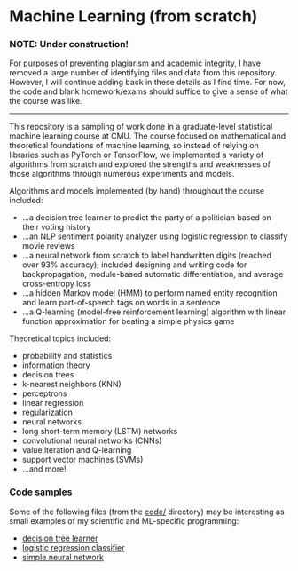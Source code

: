 # Machine Learning (from scratch)

### NOTE: Under construction!

For purposes of preventing plagiarism and academic integrity, I have removed a large number of identifying files and data from this repository. However, I will continue adding back in these details as I find time. For now, the code and blank homework/exams should suffice to give a sense of what the course was like.

---

This repository is a sampling of work done in a graduate-level statistical machine learning course at CMU. The course focused on mathematical and theoretical foundations of machine learning, so instead of relying on libraries such as PyTorch or TensorFlow, we implemented a variety of algorithms from scratch and explored the strengths and weaknesses of those algorithms through numerous experiments and models.

Algorithms and models implemented (by hand) throughout the course included:

- ...a decision tree learner to predict the party of a politician based on their voting history
- ...an NLP sentiment polarity analyzer using logistic regression to classify movie reviews
- ...a neural network from scratch to label handwritten digits (reached over 93% accuracy); included designing and writing code for backpropagation, module-based automatic differentiation, and average cross-entropy loss
- ...a hidden Markov model (HMM) to perform named entity recognition and learn part-of-speech tags on words in a sentence
- ...a Q-learning (model-free reinforcement learning) algorithm with linear function approximation for beating a simple physics game

Theoretical topics included:

- probability and statistics
- information theory
- decision trees
- k-nearest neighbors (KNN)
- perceptrons
- linear regression
- regularization
- neural networks
- long short-term memory (LSTM) networks
- convolutional neural networks (CNNs)
- value iteration and Q-learning
- support vector machines (SVMs)
- ...and more!

### Code samples

Some of the following files (from the [code/](code) directory) may be interesting as small examples of my scientific and ML-specific programming:

- [decision tree learner](code/decisiontree/decisionTree.py)
- [logistic regression classifier](code/logistic/lr.py)
- [simple neural network](code/neuralnet/neuralnet.py)